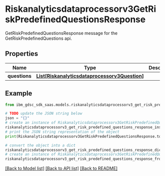 # Riskanalyticsdataprocessorv3GetRiskPredefinedQuestionsResponse

GetRiskPredefinedQuestionsResponse message for the GetRiskPredefinedQuestions api.

## Properties

Name | Type | Description | Notes
------------ | ------------- | ------------- | -------------
**questions** | [**List[Riskanalyticsdataprocessorv3Question]**](Riskanalyticsdataprocessorv3Question.md) |  | [optional] 

## Example

```python
from ibm_gdsc_sdk_saas.models.riskanalyticsdataprocessorv3_get_risk_predefined_questions_response import Riskanalyticsdataprocessorv3GetRiskPredefinedQuestionsResponse

# TODO update the JSON string below
json = "{}"
# create an instance of Riskanalyticsdataprocessorv3GetRiskPredefinedQuestionsResponse from a JSON string
riskanalyticsdataprocessorv3_get_risk_predefined_questions_response_instance = Riskanalyticsdataprocessorv3GetRiskPredefinedQuestionsResponse.from_json(json)
# print the JSON string representation of the object
print(Riskanalyticsdataprocessorv3GetRiskPredefinedQuestionsResponse.to_json())

# convert the object into a dict
riskanalyticsdataprocessorv3_get_risk_predefined_questions_response_dict = riskanalyticsdataprocessorv3_get_risk_predefined_questions_response_instance.to_dict()
# create an instance of Riskanalyticsdataprocessorv3GetRiskPredefinedQuestionsResponse from a dict
riskanalyticsdataprocessorv3_get_risk_predefined_questions_response_from_dict = Riskanalyticsdataprocessorv3GetRiskPredefinedQuestionsResponse.from_dict(riskanalyticsdataprocessorv3_get_risk_predefined_questions_response_dict)
```
[[Back to Model list]](../README.md#documentation-for-models) [[Back to API list]](../README.md#documentation-for-api-endpoints) [[Back to README]](../README.md)


